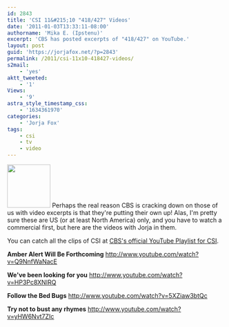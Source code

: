 ```yaml
---
id: 2843
title: 'CSI 11&#215;10 "418/427" Videos'
date: '2011-01-03T13:33:11-08:00'
authorname: 'Mika E. (Ipstenu)'
excerpt: 'CBS has posted excerpts of "418/427" on YouTube.'
layout: post
guid: 'https://jorjafox.net/?p=2843'
permalink: /2011/csi-11x10-418427-videos/
s2mail:
    - 'yes'
aktt_tweeted:
    - '1'
Views:
    - '9'
astra_style_timestamp_css:
    - '1634361970'
categories:
    - 'Jorja Fox'
tags:
    - csi
    - tv
    - video
---
```


<img src="//static.jorjafox.net/wordpress/2011/01/418-video-100x100.jpg" alt="" title="418-video" width="100" height="100" class="alignleft size-thumbnail wp-image-2844" /> Perhaps the real reason CBS is cracking down on those of us with video excerpts is that they're putting their own up! Alas, I'm pretty sure these are US (or at least North America) only, and you have to watch a commercial first, but here are the videos with Jorja in them.

You can catch all the clips of CSI at <a href="https://www.youtube.com/user/CSI">CBS's official YouTube Playlist for CSI</a>.

**Amber Alert Will Be Forthcoming**
http://www.youtube.com/watch?v=Q9NnfWaNacE

**We've been looking for you**
http://www.youtube.com/watch?v=HP3Pc8XNIRQ

**Follow the Bed Bugs**
http://www.youtube.com/watch?v=5XZiaw3btQc

**Try not to bust any rhymes**
http://www.youtube.com/watch?v=yHW6Nvt7ZIc
